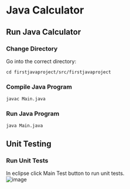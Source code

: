# Java Calculator

## Run Java Calculator

### Change Directory
Go into the correct directory:
```
cd firstjavaproject/src/firstjavaproject
```

### Compile Java Program
```
javac Main.java
```

### Run Java Program
```
java Main.java
```

## Unit Testing

### Run Unit Tests
In eclipse click Main Test button to run unit tests. <br />
![image](https://github.com/N00rAhmed/Java-Calculator/assets/86896171/d1eceae4-d178-46c2-b4e5-910bc1d05b7c)
